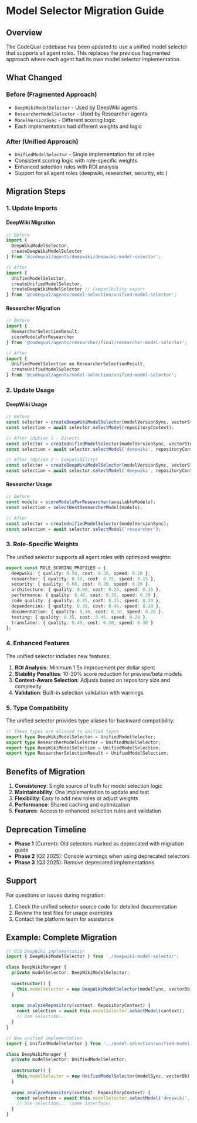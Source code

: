 # Model Selector Migration Guide

## Overview

The CodeQual codebase has been updated to use a unified model selector that supports all agent roles. This replaces the previous fragmented approach where each agent had its own model selector implementation.

## What Changed

### Before (Fragmented Approach)
- `DeepWikiModelSelector` - Used by DeepWiki agents
- `ResearcherModelSelector` - Used by Researcher agents
- `ModelVersionSync` - Different scoring logic
- Each implementation had different weights and logic

### After (Unified Approach)
- `UnifiedModelSelector` - Single implementation for all roles
- Consistent scoring logic with role-specific weights
- Enhanced selection rules with ROI analysis
- Support for all agent roles (deepwiki, researcher, security, etc.)

## Migration Steps

### 1. Update Imports

#### DeepWiki Migration
```typescript
// Before
import { 
  DeepWikiModelSelector, 
  createDeepWikiModelSelector 
} from '@codequal/agents/deepwiki/deepwiki-model-selector';

// After
import { 
  UnifiedModelSelector,
  createUnifiedModelSelector,
  createDeepWikiModelSelector // Compatibility export
} from '@codequal/agents/model-selection/unified-model-selector';
```

#### Researcher Migration
```typescript
// Before
import { 
  ResearcherSelectionResult,
  scoreModelsForResearcher 
} from '@codequal/agents/researcher/final/researcher-model-selector';

// After
import { 
  UnifiedModelSelection as ResearcherSelectionResult,
  createUnifiedModelSelector
} from '@codequal/agents/model-selection/unified-model-selector';
```

### 2. Update Usage

#### DeepWiki Usage
```typescript
// Before
const selector = createDeepWikiModelSelector(modelVersionSync, vectorStorage);
const selection = await selector.selectModel(repositoryContext);

// After (Option 1 - Direct)
const selector = createUnifiedModelSelector(modelVersionSync, vectorStorage);
const selection = await selector.selectModel('deepwiki', repositoryContext);

// After (Option 2 - Compatibility)
const selector = createDeepWikiModelSelector(modelVersionSync, vectorStorage);
const selection = await selector.selectModel('deepwiki', repositoryContext);
```

#### Researcher Usage
```typescript
// Before
const models = scoreModelsForResearcher(availableModels);
const selection = selectBestResearcherModel(models);

// After
const selector = createUnifiedModelSelector(modelVersionSync);
const selection = await selector.selectModel('researcher');
```

### 3. Role-Specific Weights

The unified selector supports all agent roles with optimized weights:

```typescript
export const ROLE_SCORING_PROFILES = {
  deepwiki: { quality: 0.50, cost: 0.30, speed: 0.20 },
  researcher: { quality: 0.50, cost: 0.35, speed: 0.15 },
  security: { quality: 0.60, cost: 0.20, speed: 0.20 },
  architecture: { quality: 0.60, cost: 0.25, speed: 0.15 },
  performance: { quality: 0.40, cost: 0.30, speed: 0.30 },
  code_quality: { quality: 0.45, cost: 0.35, speed: 0.20 },
  dependencies: { quality: 0.35, cost: 0.45, speed: 0.20 },
  documentation: { quality: 0.30, cost: 0.50, speed: 0.20 },
  testing: { quality: 0.35, cost: 0.45, speed: 0.20 },
  translator: { quality: 0.40, cost: 0.30, speed: 0.30 }
};
```

### 4. Enhanced Features

The unified selector includes new features:

1. **ROI Analysis**: Minimum 1.5x improvement per dollar spent
2. **Stability Penalties**: 10-30% score reduction for preview/beta models
3. **Context-Aware Selection**: Adjusts based on repository size and complexity
4. **Validation**: Built-in selection validation with warnings

### 5. Type Compatibility

The unified selector provides type aliases for backward compatibility:

```typescript
// These types are aliased to unified types
export type DeepWikiModelSelector = UnifiedModelSelector;
export type ResearcherModelSelector = UnifiedModelSelector;
export type DeepWikiModelSelection = UnifiedModelSelection;
export type ResearcherSelectionResult = UnifiedModelSelection;
```

## Benefits of Migration

1. **Consistency**: Single source of truth for model selection logic
2. **Maintainability**: One implementation to update and test
3. **Flexibility**: Easy to add new roles or adjust weights
4. **Performance**: Shared caching and optimization
5. **Features**: Access to enhanced selection rules and validation

## Deprecation Timeline

- **Phase 1** (Current): Old selectors marked as deprecated with migration guide
- **Phase 2** (Q2 2025): Console warnings when using deprecated selectors
- **Phase 3** (Q3 2025): Remove deprecated implementations

## Support

For questions or issues during migration:
1. Check the unified selector source code for detailed documentation
2. Review the test files for usage examples
3. Contact the platform team for assistance

## Example: Complete Migration

```typescript
// Old DeepWiki implementation
import { DeepWikiModelSelector } from './deepwiki-model-selector';

class DeepWikiManager {
  private modelSelector: DeepWikiModelSelector;
  
  constructor() {
    this.modelSelector = new DeepWikiModelSelector(modelSync, vectorDb);
  }
  
  async analyzeRepository(context: RepositoryContext) {
    const selection = await this.modelSelector.selectModel(context);
    // Use selection...
  }
}

// New unified implementation
import { UnifiedModelSelector } from '../model-selection/unified-model-selector';

class DeepWikiManager {
  private modelSelector: UnifiedModelSelector;
  
  constructor() {
    this.modelSelector = new UnifiedModelSelector(modelSync, vectorDb);
  }
  
  async analyzeRepository(context: RepositoryContext) {
    const selection = await this.modelSelector.selectModel('deepwiki', context);
    // Use selection... (same interface)
  }
}
```
